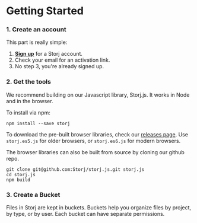 # Getting Started

### 1. Create an account

This part is really simple:

1. [**Sign up**](https://app.storj.io/#/signup) for a Storj account.
2. Check your email for an activation link.
3. No step 3, you're already signed up.

### 2. Get the tools

We recommend building on our Javascript library, Storj.js. It works in Node and
in the browser.

To install via npm:
```
npm install --save storj
```

To download the pre-built browser libraries, check our
[releases page](https://github.com/Storj/storj.js/releases).
Use `storj.es5.js` for older browsers, or `storj.es6.js` for modern browsers.

The browser libraries can also be built from source by cloning our github repo.

```
git clone git@github.com:Storj/storj.js.git storj.js
cd storj.js
npm build
```

### 3. Create a Bucket

Files in Storj are kept in buckets. Buckets help you organize files by project,
by type, or by user. Each bucket can have separate permissions.
